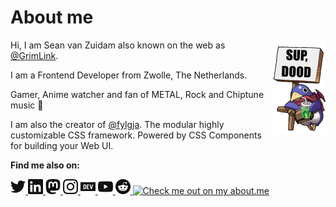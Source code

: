 # About me

<img src="https://github.com/grimlink/grimlink/raw/main/assets/sup-dood.png" alt="" align="right">

Hi, I am Sean van Zuidam also known on the web as [@GrimLink](https://twitter.com/GrimLink).

I am a Frontend Developer from Zwolle, The Netherlands.

Gamer, Anime watcher and fan of METAL, Rock and Chiptune music 🤘

I am also the creator of [@fylgja](https://github.com/fylgja).
The modular highly customizable CSS framework. Powered by CSS Components for building your Web UI.

**Find me also on:**

<a rel="me" href="https://twitter.com/grimlink">
  <picture>
    <source media="(prefers-color-scheme: dark)" srcset="https://github.com/grimlink/grimlink/raw/main/assets/socials/dark/twitter.svg">
    <img src="https://github.com/grimlink/grimlink/raw/main/assets/socials/light/twitter.svg" width="24" height="24" alt="Follow me on Twitter">
  </picture>
</a>

<a rel="me" href="https://www.linkedin.com/in/seanvanzuidam">
  <picture>
    <source media="(prefers-color-scheme: dark)" srcset="https://github.com/grimlink/grimlink/raw/main/assets/socials/dark/linkedin.svg">
    <img src="https://github.com/grimlink/grimlink/raw/main/assets/socials/light/linkedin.svg" width="24" height="24" alt="Follow me on LinkedIn">
  </picture>
</a>

<a rel="me" href="https://mastodon.social/@GrimLink">
  <picture>
    <source media="(prefers-color-scheme: dark)" srcset="https://github.com/grimlink/grimlink/raw/main/assets/socials/dark/mastodon.svg">
    <img src="https://github.com/grimlink/grimlink/raw/main/assets/socials/light/mastodon.svg" width="24" height="24" alt="Follow me on Mastodon">
  </picture>
</a>

<a rel="me" href="https://instagram.com/seangrimlink">
  <picture>
    <source media="(prefers-color-scheme: dark)" srcset="https://github.com/grimlink/grimlink/raw/main/assets/socials/dark/instagram.svg">
    <img src="https://github.com/grimlink/grimlink/raw/main/assets/socials/light/instagram.svg" width="24" height="24" alt="Follow me on Instagram">
  </picture>
</a>

<a rel="me" href="https://dev.to/grimlink">
  <picture>
    <source media="(prefers-color-scheme: dark)" srcset="https://github.com/grimlink/grimlink/raw/main/assets/socials/dark/devto.svg">
    <img src="https://github.com/grimlink/grimlink/raw/main/assets/socials/light/devto.svg" width="24" height="24" alt="Follow me on Dev.to">
  </picture>
</a>

<a rel="me" href="https://www.youtube.com/@SeanGrimLink">
  <picture>
    <source media="(prefers-color-scheme: dark)" srcset="https://github.com/grimlink/grimlink/raw/main/assets/socials/dark/youtube.svg">
    <img src="https://github.com/grimlink/grimlink/raw/main/assets/socials/light/youtube.svg" width="24" height="24" alt="Follow me on Youtube">
  </picture>
</a>

<a rel="me" href="https://www.reddit.com/user/GrimLink">
  <picture>
    <source media="(prefers-color-scheme: dark)" srcset="https://github.com/grimlink/grimlink/raw/main/assets/socials/dark/reddit.svg">
    <img src="https://github.com/grimlink/grimlink/raw/main/assets/socials/light/reddit.svg" width="24" height="24" alt="Follow me on Reddit">
  </picture>
</a>

<a rel="me" href="https://about.me/grimlink">
  <picture>
    <source media="(prefers-color-scheme: dark)" srcset="https://github.com/grimlink/grimlink/raw/main/assets/socials/dark/aboutme.svg">
    <img src="https://github.com/grimlink/grimlink/raw/main/socials/assets/light/aboutme.svg" width="24" height="24" alt="Check me out on my about.me">
  </picture>
</a>
